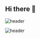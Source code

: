 ## Hi there 👋

<!--
**shynewsky/shynewsky** is a ✨ _special_ ✨ repository because its `README.md` (this file) appears on your GitHub profile.

Here are some ideas to get you started:

- 🔭 I’m currently working on ...
- 🌱 I’m currently learning ...
- 👯 I’m looking to collaborate on ...
- 🤔 I’m looking for help with ...
- 💬 Ask me about ...
- 📫 How to reach me: ...
- 😄 Pronouns: ...
- ⚡ Fun fact: ...
-->

![header](https://capsule-render.vercel.app/api?type=speech&color=gradient&customColorList=26&height=300&section=header&text=Reform&fontSize=90)

![header](https://capsule-render.vercel.app/api?type=cylinder&color=gradient&customColorList=0,2,2,5,30&height=300&section=header&text=capsule%20render&fontSize=90theme=radical)

